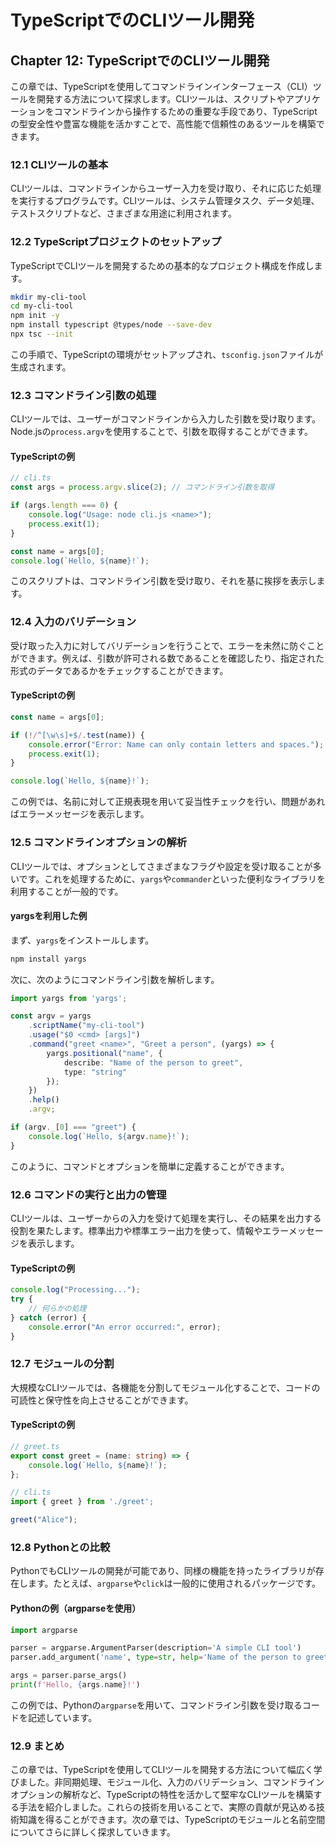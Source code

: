 # TypeScriptでのCLIツール開発

## Chapter 12: TypeScriptでのCLIツール開発

この章では、TypeScriptを使用してコマンドラインインターフェース（CLI）ツールを開発する方法について探求します。CLIツールは、スクリプトやアプリケーションをコマンドラインから操作するための重要な手段であり、TypeScriptの型安全性や豊富な機能を活かすことで、高性能で信頼性のあるツールを構築できます。

### 12.1 CLIツールの基本

CLIツールは、コマンドラインからユーザー入力を受け取り、それに応じた処理を実行するプログラムです。CLIツールは、システム管理タスク、データ処理、テストスクリプトなど、さまざまな用途に利用されます。

### 12.2 TypeScriptプロジェクトのセットアップ

TypeScriptでCLIツールを開発するための基本的なプロジェクト構成を作成します。

```bash
mkdir my-cli-tool
cd my-cli-tool
npm init -y
npm install typescript @types/node --save-dev
npx tsc --init
```

この手順で、TypeScriptの環境がセットアップされ、`tsconfig.json`ファイルが生成されます。

### 12.3 コマンドライン引数の処理

CLIツールでは、ユーザーがコマンドラインから入力した引数を受け取ります。Node.jsの`process.argv`を使用することで、引数を取得することができます。

#### TypeScriptの例

```typescript
// cli.ts
const args = process.argv.slice(2); // コマンドライン引数を取得

if (args.length === 0) {
    console.log("Usage: node cli.js <name>");
    process.exit(1);
}

const name = args[0];
console.log(`Hello, ${name}!`);
```

このスクリプトは、コマンドライン引数を受け取り、それを基に挨拶を表示します。

### 12.4 入力のバリデーション

受け取った入力に対してバリデーションを行うことで、エラーを未然に防ぐことができます。例えば、引数が許可される数であることを確認したり、指定された形式のデータであるかをチェックすることができます。

#### TypeScriptの例

```typescript
const name = args[0];

if (!/^[\w\s]+$/.test(name)) {
    console.error("Error: Name can only contain letters and spaces.");
    process.exit(1);
}

console.log(`Hello, ${name}!`);
```

この例では、名前に対して正規表現を用いて妥当性チェックを行い、問題があればエラーメッセージを表示します。

### 12.5 コマンドラインオプションの解析

CLIツールでは、オプションとしてさまざまなフラグや設定を受け取ることが多いです。これを処理するために、`yargs`や`commander`といった便利なライブラリを利用することが一般的です。

#### yargsを利用した例

まず、`yargs`をインストールします。

```bash
npm install yargs
```

次に、次のようにコマンドライン引数を解析します。

```typescript
import yargs from 'yargs';

const argv = yargs
    .scriptName("my-cli-tool")
    .usage("$0 <cmd> [args]")
    .command("greet <name>", "Greet a person", (yargs) => {
        yargs.positional("name", {
            describe: "Name of the person to greet",
            type: "string"
        });
    })
    .help()
    .argv;

if (argv._[0] === "greet") {
    console.log(`Hello, ${argv.name}!`);
}
```

このように、コマンドとオプションを簡単に定義することができます。

### 12.6 コマンドの実行と出力の管理

CLIツールは、ユーザーからの入力を受けて処理を実行し、その結果を出力する役割を果たします。標準出力や標準エラー出力を使って、情報やエラーメッセージを表示します。

#### TypeScriptの例

```typescript
console.log("Processing...");
try {
    // 何らかの処理
} catch (error) {
    console.error("An error occurred:", error);
}
```

### 12.7 モジュールの分割

大規模なCLIツールでは、各機能を分割してモジュール化することで、コードの可読性と保守性を向上させることができます。

#### TypeScriptの例

```typescript
// greet.ts
export const greet = (name: string) => {
    console.log(`Hello, ${name}!`);
};

// cli.ts
import { greet } from './greet';

greet("Alice");
```

### 12.8 Pythonとの比較

PythonでもCLIツールの開発が可能であり、同様の機能を持ったライブラリが存在します。たとえば、`argparse`や`click`は一般的に使用されるパッケージです。

#### Pythonの例（argparseを使用）

```python
import argparse

parser = argparse.ArgumentParser(description='A simple CLI tool')
parser.add_argument('name', type=str, help='Name of the person to greet')

args = parser.parse_args()
print(f'Hello, {args.name}!')
```

この例では、Pythonの`argparse`を用いて、コマンドライン引数を受け取るコードを記述しています。

### 12.9 まとめ

この章では、TypeScriptを使用してCLIツールを開発する方法について幅広く学びました。非同期処理、モジュール化、入力のバリデーション、コマンドラインオプションの解析など、TypeScriptの特性を活かして堅牢なCLIツールを構築する手法を紹介しました。これらの技術を用いることで、実際の貢献が見込める技術知識を得ることができます。次の章では、TypeScriptのモジュールと名前空間についてさらに詳しく探求していきます。

